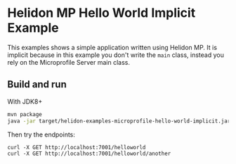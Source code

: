 # Helidon MP Hello World Implicit Example

This examples shows a simple application written using Helidon MP.
It is implicit because in this example you don't write the
`main` class, instead you rely on the Microprofile Server main class.

## Build and run

With JDK8+
```bash
mvn package
java -jar target/helidon-examples-microprofile-hello-world-implicit.jar
```

Then try the endpoints:

```
curl -X GET http://localhost:7001/helloworld
curl -X GET http://localhost:7001/helloworld/another
```
